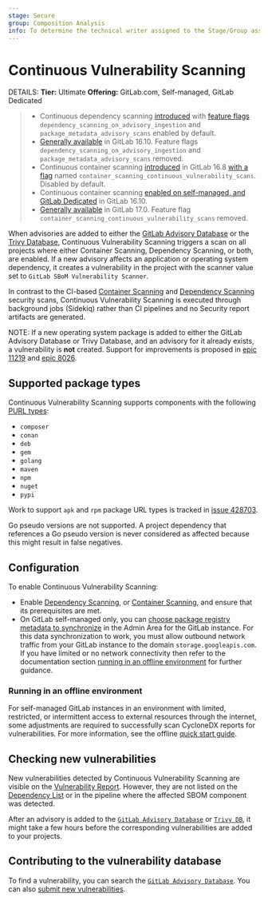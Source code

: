 ```yaml
---
stage: Secure
group: Composition Analysis
info: To determine the technical writer assigned to the Stage/Group associated with this page, see https://handbook.gitlab.com/handbook/product/ux/technical-writing/#assignments
---
```


# Continuous Vulnerability Scanning

DETAILS:
**Tier:** Ultimate
**Offering:** GitLab.com, Self-managed, GitLab Dedicated

> - Continuous dependency scanning [introduced](https://gitlab.com/gitlab-org/gitlab/-/issues/371063) with [feature flags](../../../administration/feature_flags.md) `dependency_scanning_on_advisory_ingestion` and `package_metadata_advisory_scans` enabled by default.
> - [Generally available](https://gitlab.com/gitlab-org/gitlab/-/issues/425753) in GitLab 16.10. Feature flags `dependency_scanning_on_advisory_ingestion` and `package_metadata_advisory_scans` removed.
> - Continuous container scanning [introduced](https://gitlab.com/gitlab-org/gitlab/-/issues/435435) in GitLab 16.8 [with a flag](../../../administration/feature_flags.md) named `container_scanning_continuous_vulnerability_scans`. Disabled by default.
> - Continuous container scanning [enabled on self-managed, and GitLab Dedicated](https://gitlab.com/gitlab-org/gitlab/-/issues/437162) in GitLab 16.10.
> - [Generally available](https://gitlab.com/gitlab-org/gitlab/-/issues/443712) in GitLab 17.0. Feature flag `container_scanning_continuous_vulnerability_scans` removed.

When advisories are added to either the [GitLab Advisory Database](https://advisories.gitlab.com/) or the
[Trivy Database](https://github.com/aquasecurity/trivy-db), Continuous Vulnerability Scanning
triggers a scan on all projects where either Container Scanning, Dependency Scanning, or both, are
enabled. If a new advisory affects an application or operating system dependency, it creates a
vulnerability in the project with the scanner value set to `GitLab SBoM Vulnerability Scanner`.

In contrast to the CI-based [Container Scanning](../container_scanning/index.md) and [Dependency Scanning](../dependency_scanning/index.md) security scans, Continuous Vulnerability Scanning is executed through background jobs (Sidekiq) rather than CI pipelines and no Security report artifacts are generated.

NOTE:
If a new operating system package is added to either the GitLab Advisory Database or Trivy
Database, and an advisory for it already exists, a vulnerability is **not** created. Support for
improvements is proposed in [epic 11219](https://gitlab.com/groups/gitlab-org/-/epics/11219) and
[epic 8026](https://gitlab.com/groups/gitlab-org/-/epics/8026).

## Supported package types

Continuous Vulnerability Scanning supports components with the following [PURL types](https://github.com/package-url/purl-spec/blob/346589846130317464b677bc4eab30bf5040183a/PURL-TYPES.rst):

- `composer`
- `conan`
- `deb`
- `gem`
- `golang`
- `maven`
- `npm`
- `nuget`
- `pypi`

Work to support `apk` and `rpm` package URL types is tracked in [issue 428703](https://gitlab.com/gitlab-org/gitlab/-/issues/428703).

Go pseudo versions are not supported. A project dependency that references a Go pseudo version is
never considered as affected because this might result in false negatives.

## Configuration

To enable Continuous Vulnerability Scanning:

- Enable [Dependency Scanning](../dependency_scanning/index.md#configuration), or [Container Scanning](../container_scanning/index.md#configuration), and ensure that its prerequisites are met.
- On GitLab self-managed only, you can [choose package registry metadata to synchronize](../../../administration/settings/security_and_compliance.md#choose-package-registry-metadata-to-sync) in the Admin Area for the GitLab instance. For this data synchronization to work, you must allow outbound network traffic from your GitLab instance to the domain `storage.googleapis.com`. If you have limited or no network connectivity then refer to the documentation section [running in an offline environment](#running-in-an-offline-environment) for further guidance.

### Running in an offline environment

For self-managed GitLab instances in an environment with limited, restricted, or intermittent access to external resources through the internet,
some adjustments are required to successfully scan CycloneDX reports for vulnerabilities.
For more information, see the offline [quick start guide](../../../topics/offline/quick_start_guide.md#enabling-the-package-metadata-database).

## Checking new vulnerabilities

New vulnerabilities detected by Continuous Vulnerability Scanning are visible on the [Vulnerability Report](../vulnerability_report/index.md).
However, they are not listed on the [Dependency List](../dependency_list/index.md) or in the pipeline where the affected SBOM component was detected.

After an advisory is added to the [`GitLab Advisory Database`](https://advisories.gitlab.com/) or [`Trivy DB`](https://github.com/aquasecurity/trivy-db),
it might take a few hours before the corresponding vulnerabilities are added to your projects.

## Contributing to the vulnerability database

To find a vulnerability, you can search the [`GitLab Advisory Database`](https://advisories.gitlab.com/).
You can also [submit new vulnerabilities](https://gitlab.com/gitlab-org/security-products/gemnasium-db/blob/master/CONTRIBUTING.md).
